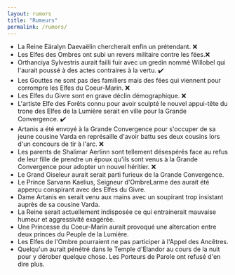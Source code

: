 ```yaml
---
layout: rumors
title: "Rumeurs"
permalink: /rumors/
---
```


- La Reine Eäralyn Daevaëlin chercherait enfin un prétendant. :x:
- Les Elfes des Ombres ont subi un revers militaire contre les fées.:x:
- Orthanciya Sylvestris aurait failli fuir avec un gredin nommé Willobel qui l'aurait poussé à des actes contraires à la vertu. :heavy_check_mark:
- Les Gouttes ne sont pas des familiers mais des fées qui viennent pour corrompre les Elfes du Coeur-Marin. :x:
- Les Elfes du Givre sont en grave déclin démographique. :x:
- L'artiste Elfe des Forêts connu pour avoir sculpté le nouvel appui-tête du trone des Elfes de la Lumière serait en ville pour la Grande Convergence. :heavy_check_mark:
- Artanis a été envoyé à la Grande Convergence pour s'occuper de sa jeune cousine Varda en représaille d'avoir battu ses deux cousins lors d'un concours de tir à l'arc. :x:
- Les parents de Shalimar Aerlinn sont tellement désespérés face au refus de leur fille de prendre un époux qu'ils sont venus à la Grande Convergence pour adopter un nouvel héritier. :x:
- Le Grand Oiseleur aurait serait parti furieux de la Grande Convergence.
- Le Prince Sarvann Kaelius, Seigneur d'OmbreLarme des aurait été apperçu conspirant avec des Elfes du Givre.
- Dame Artanis en serait venu aux mains avec un soupirant trop insistant auprès de sa cousine Varda.
- La Reine serait actuellement indisposée ce qui entrainerait mauvaise humeur et aggressivité exagérée.
- Une Princesse du Coeur-Marin aurait provoqué une altercation entre deux princes du Peuple de la Lumière. 
- Les Elfes de l'Ombre pourraient ne pas participer à l'Appel des Ancêtres. 
- Quelqu'un aurait pénétré dans le Temple d'Elandor au cours de la nuit pour y dérober quelque chose. Les Porteurs de Parole ont refusé d'en dire plus.
